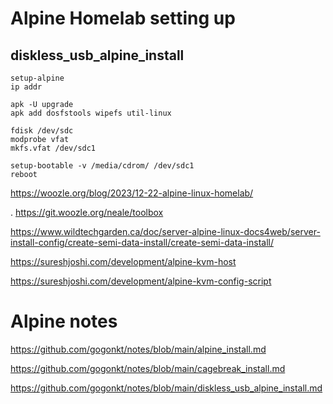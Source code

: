 # Alpine Homelab setting up

## diskless_usb_alpine_install
```
setup-alpine
ip addr

apk -U upgrade
apk add dosfstools wipefs util-linux

fdisk /dev/sdc
modprobe vfat
mkfs.vfat /dev/sdc1

setup-bootable -v /media/cdrom/ /dev/sdc1
reboot

```


https://woozle.org/blog/2023/12-22-alpine-linux-homelab/

  . https://git.woozle.org/neale/toolbox


https://www.wildtechgarden.ca/doc/server-alpine-linux-docs4web/server-install-config/create-semi-data-install/create-semi-data-install/


https://sureshjoshi.com/development/alpine-kvm-host

https://sureshjoshi.com/development/alpine-kvm-config-script

# Alpine notes

https://github.com/gogonkt/notes/blob/main/alpine_install.md

https://github.com/gogonkt/notes/blob/main/cagebreak_install.md

https://github.com/gogonkt/notes/blob/main/diskless_usb_alpine_install.md



